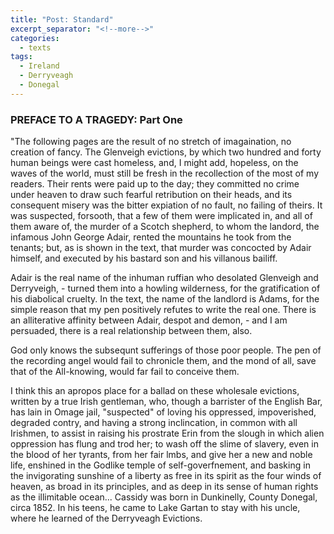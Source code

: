 ```yaml
---
title: "Post: Standard"
excerpt_separator: "<!--more-->"
categories:
  - texts
tags:
  - Ireland
  - Derryveagh
  - Donegal
---
```

### PREFACE TO A TRAGEDY: Part One

"The following pages are the result of no stretch of imagaination, no creation of fancy. The Glenveigh evictions, by which two hundred and forty human beings were cast homeless, and, I might add, hopeless, on the waves of the world, must still be fresh in the recollection of the most of my readers. Their rents were paid up to the day; they committed no crime under heaven to draw such fearful retribution on their heads, and its consequent misery was the bitter expiation of no fault, no failing of theirs. It was suspected, forsooth, that a few of them were implicated in, and all of them aware of, the murder of a Scotch shepherd, to whom the landord, the infamous John George Adair, rented the mountains he took from the tenants; but, as is shown in the text, that murder was concocted by Adair himself, and executed by his bastard son and his villanous bailiff.  
<!--more-->
Adair is the real name of the inhuman ruffian who desolated Glenveigh and Derryveigh, - turned them into a howling wilderness, for the gratification of his diabolical cruelty. In the text, the name of the landlord is Adams, for the simple reason that my pen positively refutes to write the real one. There is an alliterative affinity between Adair, despot and demon, - and I am persuaded, there is a real relationship between them, also.  

God only knows the subsequnt sufferings of those poor people. The pen of the recording angel would fail to chronicle them, and the mond of all, save that of the All-knowing, would far fail to conceive them.  

I think this an apropos place for a ballad on these wholesale evictions, written by a true Irish gentleman, who, though a barrister of the English Bar, has lain in Omage jail, "suspected" of loving his oppressed, impoverished, degraded contry, and having a strong inclincation, in common with all Irishmen, to assist in raising his prostrate Erin from the slough in which alien oppression has flung and trod her; to wash off the slime of slavery, even in the blood of her tyrants, from her fair lmbs, and give her a new and noble life, enshined in the Godlike temple of self-goverfnement, and basking in the invigorating sunshine of a liberty as free in its spirit as the four winds of heaven, as broad in its principles, and as deep in its sense of human rights as the illimitable ocean... Cassidy was born in Dunkinelly, County Donegal, circa 1852\. In his teens, he came to Lake Gartan to stay with his uncle, where he learned of the Derryveagh Evictions.
